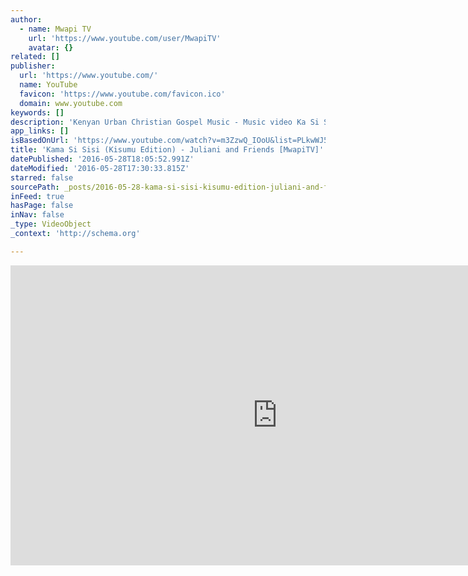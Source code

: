 ```yaml
---
author:
  - name: Mwapi TV
    url: 'https://www.youtube.com/user/MwapiTV'
    avatar: {}
related: []
publisher:
  url: 'https://www.youtube.com/'
  name: YouTube
  favicon: 'https://www.youtube.com/favicon.ico'
  domain: www.youtube.com
keywords: []
description: 'Kenyan Urban Christian Gospel Music - Music video Ka Si Sisi (Kisumu Edition) by Juliani - Kenya and Friends - MwapiTV Subscribe to MwapiTV Youtube Channel - http://www.youtube.com/MwapiTV Kama Si Sisi (Kisumu Edition) - Juliani and Friends Video By Washamba Unlimited MwapiTV Youtube - http://www.youtube.com/MwapiTV MwapiTV Twitter - http://www.twitter.com/MwapiTV MwapiTV Blog - http://mwapitv.posterous.com MwapiTV email - MwapiTV@Gmail.com'
app_links: []
isBasedOnUrl: 'https://www.youtube.com/watch?v=m3ZzwQ_IOoU&list=PLkwWJ5ktXbn6PVOChmmnougjSPvFd7YMj'
title: 'Kama Si Sisi (Kisumu Edition) - Juliani and Friends [MwapiTV]'
datePublished: '2016-05-28T18:05:52.991Z'
dateModified: '2016-05-28T17:30:33.815Z'
starred: false
sourcePath: _posts/2016-05-28-kama-si-sisi-kisumu-edition-juliani-and-friends-mwapitv.md
inFeed: true
hasPage: false
inNav: false
_type: VideoObject
_context: 'http://schema.org'

---
```

<iframe src="https://cdn.embedly.com/widgets/media.html?src=https%3A%2F%2Fwww.youtube.com%2Fembed%2Fvideoseries%3Flist%3DPLkwWJ5ktXbn6PVOChmmnougjSPvFd7YMj&amp;url=http%3A%2F%2Fwww.youtube.com%2Fwatch%3Fv%3Dm3ZzwQ_IOoU&amp;image=https%3A%2F%2Fi.ytimg.com%2Fvi%2Fm3ZzwQ_IOoU%2Fhqdefault.jpg&amp;key=b7d04c9b404c499eba89ee7072e1c4f7&amp;type=text%2Fhtml&amp;schema=youtube" width="854" height="480" scrolling="no" frameborder="0" allowfullscreen="" style=""></iframe>